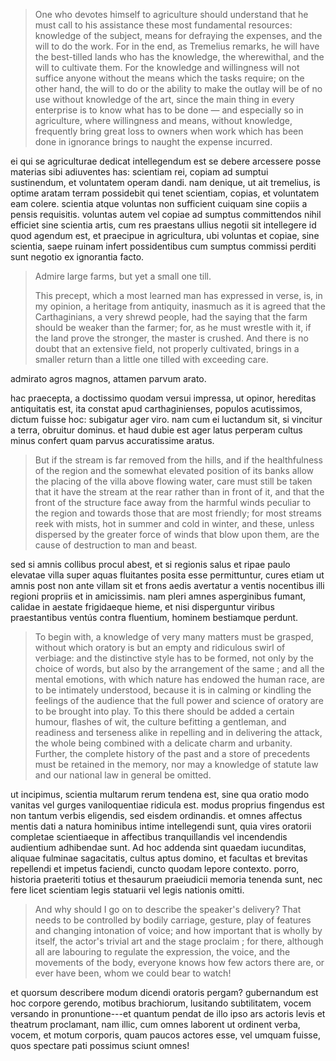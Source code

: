 > One who devotes himself to agriculture should understand that he must call to
> his assistance these most fundamental resources: knowledge of the subject,
> means for defraying the expenses, and the will to do the work. For in the end,
> as Tremelius remarks, he will have the best-tilled lands who has the knowledge,
> the wherewithal, and the will to cultivate them. For the knowledge and
> willingness will not suffice anyone without the means which the tasks require;
> on the other hand, the will to do or the ability to make the outlay will be of
> no use without knowledge of the art, since the main thing in every enterprise
> is to know what has to be done — and especially so in agriculture, where
> willingness and means, without knowledge, frequently bring great loss to owners
> when work which has been done in ignorance brings to naught the expense
> incurred. 

ei qui se agriculturae dedicat intellegendum est se debere arcessere posse materias sibi adiuventes has: scientiam rei, copiam ad sumptui sustinendum, et voluntatem operam dandi. nam denique, ut ait tremelius, is optime aratam terram possidebit qui tenet scientiam, copias, et voluntatem eam colere. scientia atque voluntas non sufficient cuiquam sine copiis a pensis requisitis. voluntas autem vel copiae ad sumptus committendos nihil efficiet sine scientia artis, cum res praestans ullius negotii sit intellegere id quod agendum est, et praecipue in agricultura, ubi voluntas et copiae, sine scientia, saepe ruinam infert possidentibus cum sumptus commissi perditi sunt negotio ex ignorantia facto.

> Admire large farms, but yet a small one till.
> 
> This precept, which a most learned man has expressed in verse, is, in my
> opinion, a heritage from antiquity, inasmuch as it is agreed that the
> Carthaginians, a very shrewd people, had the saying that the farm should be
> weaker than the farmer; for, as he must wrestle with it, if the land prove the
> stronger, the master is crushed. And there is no doubt that an extensive field,
> not properly cultivated, brings in a smaller return than a little one tilled
> with exceeding care.

admirato agros magnos, attamen parvum arato. 

hac praecepta, a doctissimo quodam versui impressa, ut opinor, 
hereditas antiquitatis est, ita constat apud carthaginienses, populos
acutissimos, dictum fuisse hoc: subigatur ager viro. 
nam cum ei luctandum sit, si vincitur a terra, obruitur dominus. 
et haud dubie est ager latus perperam cultus minus confert quam parvus
accuratissime aratus. 

> But if the stream is far removed from the hills, and if the healthfulness of
> the region and the somewhat elevated position of its banks allow the pla­cing
> of the villa above flowing water, care must still be taken that it have the
> stream at the rear rather than in front of it, and that the front of the
> structure face away from the harmful winds peculiar to the region and towards
> those that are most friendly; for most streams reek with mists, hot in summer
> and cold in winter, and these, unless dispersed by the greater force of winds
> that blow upon them, are the cause of destruction to man and beast.

sed si amnis collibus procul abest, et si regionis salus et ripae paulo elevatae villa super aquas fluitantes posita esse permittuntur, cures etiam ut amnis post non ante villam sit et frons aedis avertatur a ventis nocentibus illi regioni propriis et in amicissimis. nam pleri amnes asperginibus fumant, calidae in aestate frigidaeque hieme, et nisi disperguntur viribus praestantibus ventús contra fluentium, hominem bestiamque perdunt.

> To begin with, a knowledge of very many matters must be grasped, without which
> oratory is but an empty and ridiculous swirl of verbiage: and the distinctive
> style has to be formed, not only by the choice of words, but also by the
> arrangement of the same ; and all the mental emotions, with which nature has
> endowed the human race, are to be intimately understood, because it is in
> calming or kindling the feelings of the audience that the full power and
> science of oratory are to be brought into play. To this there should be added a
> certain humour, flashes of wit, the culture befitting a gentleman, and
> readiness and terseness alike in repelling and in delivering the attack, the
> whole being combined with a delicate charm and urbanity. Further, the complete
> history of the past and a store of precedents must be retained in the memory,
> nor may a knowledge of statute law and our national law in general be omitted.

ut incipimus, scientia multarum rerum tendena est, sine qua oratio modo vanitas vel gurges vaniloquentiae ridicula est. modus proprius fingendus est non tantum verbis eligendis, sed eisdem ordinandis. et omnes affectus mentis dati a natura hominibus intime intellegendi sunt, quia vires oratorii completae scientiaeque in affectibus tranquillandis vel incendendis audientium adhibendae sunt. Ad hoc addenda sint quaedam iucunditas, aliquae fulminae sagacitatis, cultus aptus domino, et facultas et brevitas repellendi et impetus faciendi, cuncto quodam lepore contexto. porro, historia praeteriti totius et thesaurum praeiudicii memoria tenenda sunt, nec fere licet scientiam legis statuarii vel legis nationis omitti. 

> And why should I go on to describe the speaker's delivery? That needs to be
> controlled by bodily carriage, gesture, play of features and changing
> intonation of voice; and how important that is wholly by itself, the actor's
> trivial art and the stage proclaim ; for there, although all are labouring to
> regulate the expression, the voice, and the movements of the body, everyone
> knows how few actors there are, or ever have been, whom we could bear to watch!

et quorsum describere modum dicendi oratoris pergam? gubernandum est hoc corpore gerendo, motibus brachiorum, lusitando subtilitatem, vocem versando in pronuntione---et quantum pendat de illo ipso ars actoris levis et theatrum proclamant, nam illic, cum omnes laborent ut ordinent verba, vocem, et motum corporis, quam paucos actores esse, vel umquam fuisse, quos spectare pati possimus sciunt omnes! 

